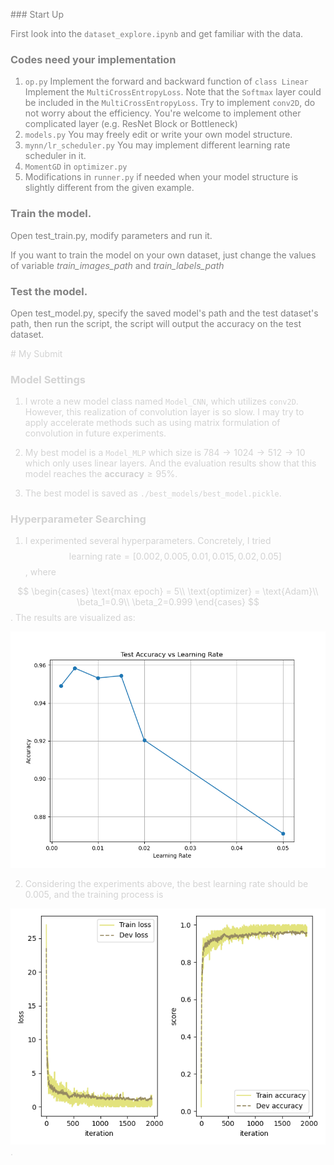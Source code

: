 <font color=gray>### Start Up

First look into the `dataset_explore.ipynb` and get familiar with the data.

### Codes need your implementation

1. `op.py` 
   Implement the forward and backward function of `class Linear`
   Implement the `MultiCrossEntropyLoss`. Note that the `Softmax` layer could be included in the `MultiCrossEntropyLoss`.
   Try to implement `conv2D`, do not worry about the efficiency.
   You're welcome to implement other complicated layer (e.g.  ResNet Block or Bottleneck)
2. `models.py` You may freely edit or write your own model structure.
3. `mynn/lr_scheduler.py` You may implement different learning rate scheduler in it.
4. `MomentGD` in `optimizer.py`
5. Modifications in `runner.py` if needed when your model structure is slightly different from the given example.


### Train the model.

Open test_train.py, modify parameters and run it.

If you want to train the model on your own dataset, just change the values of variable *train_images_path* and *train_labels_path*

### Test the model.

Open test_model.py, specify the saved model's path and the test dataset's path, then run the script, the script will output the accuracy on the test dataset.

<font color=lightgray>
# My Submit

### Model Settings

1. I wrote a new model class named ```Model_CNN```, which utilizes ```conv2D```. However, this realization of convolution layer is so slow. I may try to apply accelerate methods such as using matrix formulation of convolution in future experiments.

2. My best model is a ```Model_MLP``` which size is $784\rightarrow 1024\rightarrow 512\rightarrow 10$ which only uses linear layers. And the evaluation results show that this model reaches the $\mathbf{accuracy} \geq 95\%$.

3. The best model is saved as ```./best_models/best_model.pickle```. 

### Hyperparameter Searching

1. I experimented several hyperparameters. Concretely, I tried $$\text{learning rate} = [0.002, 0.005, 0.01, 0.015, 0.02, 0.05]$$, where 

$$
\begin{cases}
   \text{max epoch} = 5\\
   \text{optimizer} = \text{Adam}\\
   \beta_1=0.9\\
   \beta_2=0.999
\end{cases}
$$
. The results are visualized as:

![alt text](figs/accuracy_vs_lr.png)


2. Considering the experiments above, the best learning rate should be $0.005$, and the training process is 

![alt](figs/train_lr_0.005.png).